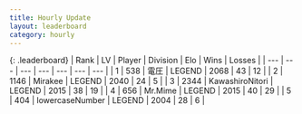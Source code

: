```yaml
---
title: Hourly Update
layout: leaderboard
category: hourly
---
```


{: .leaderboard}
| Rank | LV | Player | Division | Elo | Wins | Losses |
| --- | --- | --- | --- | --- | --- | --- |
| <span data-change="0">1</span> | 538 | <span title="ID: 407707">電圧</span> | LEGEND | <span data-change="0">2068</span> | <span data-change="0">43</span> | <span data-change="0">12</span> |
| <span data-change="0">2</span> | 1146 | <span title="ID: 416373">Mirakee</span> | LEGEND | <span data-change="0">2040</span> | <span data-change="0">24</span> | <span data-change="0">5</span> |
| <span data-change="0">3</span> | 2344 | <span title="ID: 164871">KawashiroNitori</span> | LEGEND | <span data-change="0">2015</span> | <span data-change="0">38</span> | <span data-change="0">19</span> |
| <span data-change="4">4</span> | 656 | <span title="ID: 477652">Mr.Mime</span> | LEGEND | <span data-change="17">2015</span> | <span data-change="2">40</span> | <span data-change="0">29</span> |
| <span data-change="-1">5</span> | 404 | <span title="ID: 434007">lowercaseNumber</span> | LEGEND | <span data-change="0">2004</span> | <span data-change="0">28</span> | <span data-change="0">6</span> |